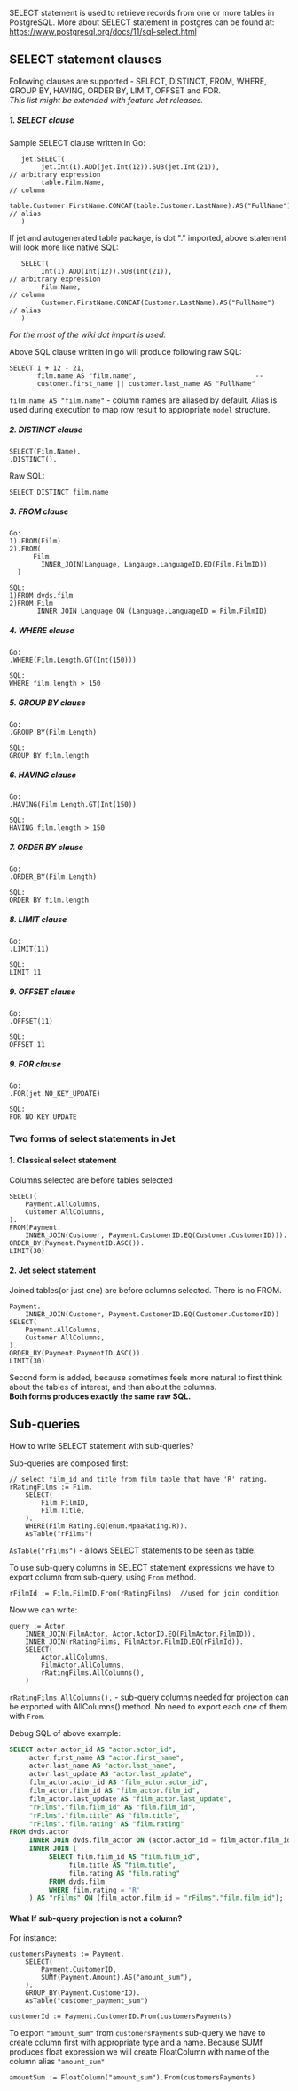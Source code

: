 
SELECT statement is used to retrieve records from one or more tables in PostgreSQL.
More about SELECT statement in postgres can be found at: https://www.postgresql.org/docs/11/sql-select.html


## SELECT statement clauses

Following clauses are supported - SELECT, DISTINCT, FROM, WHERE, GROUP BY, HAVING, ORDER BY, LIMIT, OFFSET and FOR.  
_This list might be extended with feature Jet releases._ 

##### 1. SELECT clause

Sample SELECT clause written in Go:
```
   jet.SELECT(
        jet.Int(1).ADD(jet.Int(12)).SUB(jet.Int(21)),                               // arbitrary expression
        table.Film.Name,                                                            // column
        table.Customer.FirstName.CONCAT(table.Customer.LastName).AS("FullName")     // alias
   )
```

If jet and autogenerated table package, is dot "." imported, above statement will look more like native SQL:

```
   SELECT(
        Int(1).ADD(Int(12)).SUB(Int(21)),                               // arbitrary expression
        Film.Name,                                                      // column
        Customer.FirstName.CONCAT(Customer.LastName).AS("FullName")     // alias
   )
```
*For the most of the wiki dot import is used.*  

Above SQL clause written in go will produce following raw SQL:

```
SELECT 1 + 12 - 21,
       film.name AS "film.name",                              --  
       customer.first_name || customer.last_name AS "FullName"                                  
``` 
`film.name AS "film.name"` - column names are aliased by default. Alias is used during execution to map row result to 
appropriate `model` structure.   

##### 2. DISTINCT clause

```
SELECT(Film.Name).
.DISTINCT().
```

Raw SQL:

```
SELECT DISTINCT film.name
```

##### 3. FROM clause

```
Go:
1).FROM(Film)
2).FROM(
      Film.
        INNER_JOIN(Language, Langauge.LanguageID.EQ(Film.FilmID))
  )
  
SQL:
1)FROM dvds.film
2)FROM Film 
       INNER JOIN Language ON (Language.LanguageID = Film.FilmID)
```

##### 4. WHERE clause

```
Go:
.WHERE(Film.Length.GT(Int(150)))

SQL:
WHERE film.length > 150
```

##### 5. GROUP BY clause
```
Go:
.GROUP_BY(Film.Length)

SQL:
GROUP BY film.length
```

##### 6. HAVING clause
```
Go:
.HAVING(Film.Length.GT(Int(150))

SQL:
HAVING film.length > 150
```

##### 7. ORDER BY clause
```
Go:
.ORDER_BY(Film.Length)

SQL:
ORDER BY film.length
```
##### 8. LIMIT clause
```
Go:
.LIMIT(11)

SQL:
LIMIT 11
```

##### 9. OFFSET clause
```
Go:
.OFFSET(11)

SQL:
OFFSET 11
```

##### 9. FOR clause
```
Go:
.FOR(jet.NO_KEY_UPDATE)

SQL:
FOR NO KEY UPDATE
```

### Two forms of select statements in Jet

#### 1. Classical select statement
Columns selected are before tables selected
```
SELECT(
    Payment.AllColumns,
    Customer.AllColumns,
).
FROM(Payment.
    INNER_JOIN(Customer, Payment.CustomerID.EQ(Customer.CustomerID))).
ORDER_BY(Payment.PaymentID.ASC()).
LIMIT(30)
```

#### 2. Jet select statement
Joined tables(or just one) are before columns selected. There is no FROM.
```
Payment.
    INNER_JOIN(Customer, Payment.CustomerID.EQ(Customer.CustomerID))
SELECT(
    Payment.AllColumns,
    Customer.AllColumns,
).
ORDER_BY(Payment.PaymentID.ASC()).
LIMIT(30)
```

Second form is added, because sometimes feels more natural to first think about the tables 
of interest, and than about the columns.  
**Both forms produces exactly the same raw SQL.** 

## Sub-queries

How to write SELECT statement with sub-queries?

Sub-queries are composed first:  
```
// select film_id and title from film table that have 'R' rating.
rRatingFilms := Film.
    SELECT(
        Film.FilmID,
        Film.Title,
    ).
    WHERE(Film.Rating.EQ(enum.MpaaRating.R)).
    AsTable("rFilms")
```
`AsTable("rFilms")` - allows SELECT statements to be seen as table.    

To use sub-query columns in SELECT statement expressions we have to export column from sub-query, 
using `From` method. 

```
rFilmId := Film.FilmID.From(rRatingFilms)  //used for join condition
```

Now we can write:

```
query := Actor.
    INNER_JOIN(FilmActor, Actor.ActorID.EQ(FilmActor.FilmID)).
    INNER_JOIN(rRatingFilms, FilmActor.FilmID.EQ(rFilmId)).
    SELECT(
        Actor.AllColumns,
        FilmActor.AllColumns,
        rRatingFilms.AllColumns(),
    )
``` 
`rRatingFilms.AllColumns(),` - sub-query columns needed for projection can be exported with AllColumns() method.
No need to export each one of them with `From`.

Debug SQL of above example: 
```sql
SELECT actor.actor_id AS "actor.actor_id",
     actor.first_name AS "actor.first_name",
     actor.last_name AS "actor.last_name",
     actor.last_update AS "actor.last_update",
     film_actor.actor_id AS "film_actor.actor_id",
     film_actor.film_id AS "film_actor.film_id",
     film_actor.last_update AS "film_actor.last_update",
     "rFilms"."film.film_id" AS "film.film_id",
     "rFilms"."film.title" AS "film.title",
     "rFilms"."film.rating" AS "film.rating"
FROM dvds.actor
     INNER JOIN dvds.film_actor ON (actor.actor_id = film_actor.film_id)
     INNER JOIN (
          SELECT film.film_id AS "film.film_id",
               film.title AS "film.title",
               film.rating AS "film.rating"
          FROM dvds.film
          WHERE film.rating = 'R'
     ) AS "rFilms" ON (film_actor.film_id = "rFilms"."film.film_id");
```


#### What If sub-query projection is not a column?
For instance:
```
customersPayments := Payment.
    SELECT(
        Payment.CustomerID,
        SUMf(Payment.Amount).AS("amount_sum"),
    ).
    GROUP_BY(Payment.CustomerID).
    AsTable("customer_payment_sum")

customerId := Payment.CustomerID.From(customersPayments)
```

To export `"amount_sum"` from `customersPayments` sub-query we have to create column first with appropriate type and a name.
Because SUMf produces float expression we will create FloatColumn with name of the column alias `"amount_sum"` 
```
amountSum := FloatColumn("amount_sum").From(customersPayments)
```